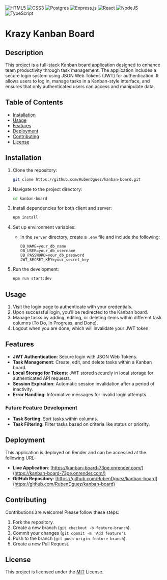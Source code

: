 ![HTML5](https://img.shields.io/badge/html5-%23E34F26.svg?style=for-the-badge&logo=html5&logoColor=white)
![CSS3](https://img.shields.io/badge/css3-%231572B6.svg?style=for-the-badge&logo=css3&logoColor=white)
![Postgres](https://img.shields.io/badge/postgres-%23316192.svg?style=for-the-badge&logo=postgresql&logoColor=white)
![Express.js](https://img.shields.io/badge/express.js-%23404d59.svg?style=for-the-badge&logo=express&logoColor=%2361DAFB)
![React](https://img.shields.io/badge/react-%2320232a.svg?style=for-the-badge&logo=react&logoColor=%2361DAFB)
![NodeJS](https://img.shields.io/badge/node.js-6DA55F?style=for-the-badge&logo=node.js&logoColor=white)
![TypeScript](https://img.shields.io/badge/typescript-%23007ACC.svg?style=for-the-badge&logo=typescript&logoColor=white)

# Krazy Kanban Board

## Description

This project is a full-stack Kanban board application designed to enhance team productivity through task management. The application includes a secure login system using JSON Web Tokens (JWT) for authentication. It allows users to log in, manage tasks in a Kanban-style interface, and ensures that only authenticated users can access and manipulate data.

## Table of Contents

- [Installation](#installation)
- [Usage](#usage)
- [Features](#features)
- [Deployment](#deployment)
- [Contributing](#contributing)
- [License](#license)

## Installation

1. Clone the repository:
    ```bash
    git clone https://github.com/RubenDguez/kanban-board.git
    ```

2. Navigate to the project directory:
    ```bash
    cd kanban-board
    ```

3. Install dependencies for both client and server:
    ```bash
    npm install
    ```

4. Set up environment variables:
    - In the `server` directory, create a `.env` file and include the following:
        ```
        DB_NAME=your_db_name
        DB_USER=your_db_username
        DB_PASSWORD=your_db_password
        JWT_SECRET_KEY=your_secret_key
        ```

5. Run the development:
    ```bash
    npm run start:dev
    ```

## Usage

1. Visit the login page to authenticate with your credentials.
2. Upon successful login, you’ll be redirected to the Kanban board.
3. Manage tasks by adding, editing, or deleting items within different task columns (To Do, In Progress, and Done).
4. Logout when you are done, which will invalidate your JWT token.

## Features

- **JWT Authentication**: Secure login with JSON Web Tokens.
- **Task Management**: Create, edit, and delete tasks within a Kanban board.
- **Local Storage for Tokens**: JWT stored securely in local storage for authenticated API requests.
- **Session Expiration**: Automatic session invalidation after a period of inactivity.
- **Error Handling**: Informative messages for invalid login attempts.

### Future Feature Development

- **Task Sorting**: Sort tasks within columns.
- **Task Filtering**: Filter tasks based on criteria like status or priority.

## Deployment

This application is deployed on Render and can be accessed at the following URL:

- **Live Application**: [https://kanban-board-73pe.onrender.com/](https://kanban-board-73pe.onrender.com/)
- **GitHub Repository**: [https://github.com/RubenDguez/kanban-board](https://github.com/RubenDguez/kanban-board)

## Contributing

Contributions are welcome! Please follow these steps:

1. Fork the repository.
2. Create a new branch (`git checkout -b feature-branch`).
3. Commit your changes (`git commit -m 'Add feature'`).
4. Push to the branch (`git push origin feature-branch`).
5. Create a new Pull Request.

## License

This project is licensed under the [MIT](LICENSE) License.
